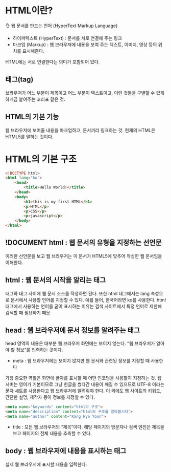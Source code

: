 # HTML이란?

<aside>
👌 웹 문서를 만드는 언어 (HyperText Markup Language)   

</aside>   



- 하이퍼텍스트 (HyperText) : 문서를 서로 연결해 주는 링크
- 마크업 (Markup) : 웹 브라우저에 내용을 보여 주는 텍스트, 이미지, 영상 등의 위치를 표시해준다.

HTML에는 서로 연결한다는 의미가 포함되어 있다.

## 태그(tag)

브라우저가 어느 부분이 제목이고 어느 부분이 텍스트이고, 이런 것들을 구별할 수 있게 하게끔 붙여주는 꼬리표 같은 것.

## HTML의 기본 기능

웹 브라우저에 보여줄 내용을 마크업하고, 문서끼리 링크하는 것. 현재의 HTML은 HTML5를 말하는 것이다.

# HTML의 기본 구조

```html
<!DOCTYPE html>     
<html lang="ko">    
    <head>         
        <title>Hello World!</title>
    </head>
    <body>          
        <h1>this is my first HTML</h1>
        <p>HTML</p>
        <p>CSS</p>
        <p>javascript</p>
    </body>
</html>
```

## !DOCUMENT html : 웹 문서의 유형을 지정하는 선언문

이러한 선언문을 보고 웹 브라우저는 이 문서가 HTML5에 맞추어 작성한 웹 문서임을 이해한다.

## html : 웹 문서의 시작을 알리는 태그

태그와 태그 사이에 웹 문서 소스를 작성하면 된다.
또한 html 태그에서는 lang 속성으로 문서에서 사용할 언어를 지정할 수 있다. 예를 들어, 한국어라면 ko를 사용한다.
html 태그에서 사용하는 언어를 굳이 표시하는 이유는 검색 사이트에서 특정 언어로 제한해 검색할 때 필요하기 때문.

## head :  웹 브라우저에 문서 정보를 알려주는 태그

head 영역의 내용은 대부분 웹 브라우저 화면에는 보이지 않는다. “웹 브라우저가 알아야 할 정보”를 입력하는 곳이다.

- meta : 웹 브라우저에는 보이지 않지만 웹 문서와 관련된 정보를 지정할 때 사용한다

가장 중요한 역할은 화면에 글자를 표시할 때 어떤 인코딩을 사용할지 지정하는 것. 웹 서버는 영어가 기본이므로 그냥 한글을 썼다간 내용이 깨질 수 있으므로 UTF-8 이라는 문자 세트를 사용한다고 웹 브라우저에 알려줘야 한다. 이 외에도 웹 사이트의 키워드, 간단한 설명, 제작자 등이 정보를 지정할 수 있다.

```html
<meta name="keywords" content="html의 구조">    
<meta name="description" content="html의 구조를 알아봅시다">  
<meta name="author" content="Kang Hye Yoon">  
```

- title : 모든 웹 브라우저의 “제목”이다. 해당 페이지의 방문자나 검색 엔진은 제목을 보고 페이지의 전체 내용을 추측할 수 있다.

## body : 웹 브라우저에 내용을 표시하는 태그

실제 웹 브라우저에 표시할 내용을 입력한다.